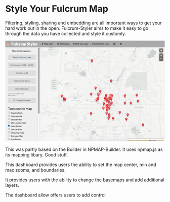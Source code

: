 Style Your Fulcrum Map
======================

Filtering, styling, sharing and embedding are all important ways to get your hard work out in the open.  Fulcrum-Styler aims to make it easy to go through the data you have collected and style it customly. 


![fulcrum styler dashboard](assets/img/screenshot.jpg)


This was partly based on the Builder in NPMAP-Builder.   It uses npmap.js as its mapping libary.  Good stuff. 

This dashboard provides users the ability to set the map center, min and max zooms, and boundaries. 

It provides users with the ability to change the basemaps and add additional layers.

The dashboard allow offers users to add control 
